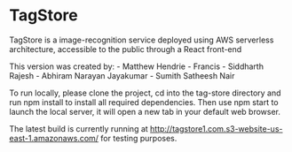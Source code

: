 # TagStore

TagStore is a image-recognition service deployed using AWS serverless architecture, accessible to the public through a React front-end

This version was created by: 
    - Matthew Hendrie - Francis
    - Siddharth Rajesh
    - Abhiram Narayan Jayakumar
    - Sumith Satheesh Nair

To run locally, please clone the project, cd into the tag-store directory and run npm install to install all required dependencies.
Then use npm start to launch the local server, it will open a new tab in your default web browser.

The latest build is currently running at <http://tagstore1.com.s3-website-us-east-1.amazonaws.com/> for testing purposes.
